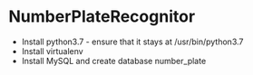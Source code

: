 # NumberPlateRecognitor

 - Install python3.7 - ensure that it stays at /usr/bin/python3.7
 - Install virtualenv
 - Install MySQL and create database number_plate

